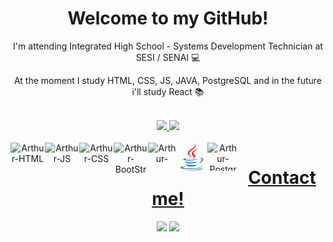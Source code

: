 <div align = "center">
<h1>Welcome to my GitHub!</h1>
<div align = "center">
<p>I'm attending Integrated High School - Systems Development Technician at SESI / SENAI 💻

At the moment I study HTML, CSS, JS, JAVA, PostgreSQL and in the future i'll study React 📚</p>
</div>
<br>
<div align="center">
<a href="https://github.com/ArthurMacielOliveira">
  <img height="165em" src="https://github-readme-stats.vercel.app/api?username=ArthurMacielOliveira&show_icons=true&theme=great-gatsby&include_all_commits=true&count_private=true"/>
  <img height="165em" src="https://github-readme-stats.vercel.app/api/top-langs/?username=ArthurMacielOliveira&layout=compact&langs_count=7&theme=great-gatsby"/>

  <div style="display: inline_block" align="center"><br>
    <img align="left" alt="Arthur-HTML" height="45" width="55" src="https://icongr.am/devicon/html5-original-wordmark.svg?size=128&color=cc510f">
   <img align="left" alt="Arthur-JS" height="45" width="55" src="https://icongr.am/devicon/javascript-original.svg?size=128&color=cc510f">
  <img align="left" alt="Arthur-CSS" height="45" width="55" src="https://icongr.am/devicon/css3-original.svg?size=128&color=currentColor">
  <img align="left" alt="Arthur-BootStrap" height="50" width="55" src="https://icongr.am/devicon/bootstrap-plain-wordmark.svg?size=128&color=6239c0">
 <img align="left" alt="Arthur-Spring" height="35" width="45" src="https://cdn.discordapp.com/attachments/933196017048887377/976967659285536779/Sem_nome_80_60_px.png" />
  <img align="left" alt="Arthur-JAVA" height="45" width="50" src="https://raw.githubusercontent.com/devicons/devicon/master/icons/java/java-original.svg">
  <img align="left" alt="Arthur-PostgreSQL" height="45" width="50" src="https://icongr.am/devicon/postgresql-original-wordmark.svg?size=128&color=254fb1" />
</div>
  
<div align="center">

  <h1 font-size = "10px">Contact me!</h1>
<a href = "mailto:oliveiraarthurmaciel@gmail.com"><img src="https://img.shields.io/badge/-Gmail-%23333?style=for-the-badge&logo=gmail&logoColor=white" target="_blank"></a>
<a href="https://www.linkedin.com/in/arthur-maciel-oliveira/" target="_blank"><img src="https://img.shields.io/badge/-LinkedIn-%230077B5?style=for-the-badge&logo=linkedin&logoColor=white" target="_blank"></a>
</div>
